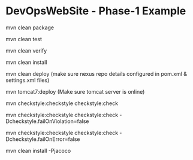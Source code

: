 # DevOpsWebSite - Phase-1 Example

mvn clean package

mvn clean test

mvn clean verify

mvn clean install

mvn clean deploy (make sure nexus repo details configured in pom.xml & settings.xml files)

mvn tomcat7:deploy (Make sure tomcat server is online)

mvn checkstyle:checkstyle checkstyle:check

mvn checkstyle:checkstyle checkstyle:check -Dcheckstyle.failOnViolation=false

mvn checkstyle:checkstyle checkstyle:check -Dcheckstyle.failOnError=false

mvn clean install -Pjacoco


